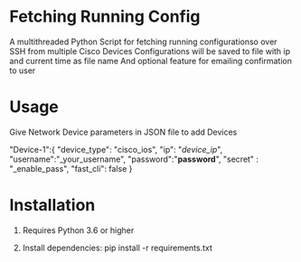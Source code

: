 # Fetching Running Config

A multithreaded Python Script for fetching running configurationso over SSH from multiple Cisco Devices
Configurations will be saved to file with ip and current time as file name
And optional feature for emailing confirmation to user

  # Usage
Give Network Device parameters in JSON file to add Devices


   "Device-1":{
        "device_type": "cisco_ios",
        "ip": "_device_ip_",
        "username":"_your_username",
        "password":"__password__",
        "secret" : "_enable_pass",
        "fast_cli": false
      }
      
      
  # Installation

1. Requires Python 3.6 or higher

2. Install dependencies: 
    pip install -r requirements.txt
